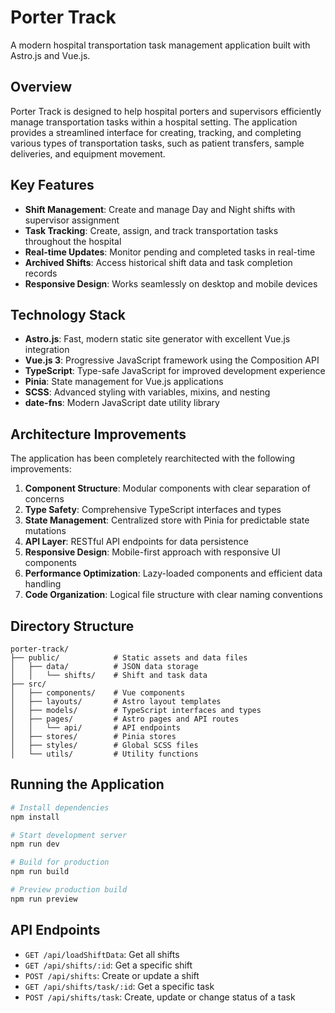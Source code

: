 # Porter Track

A modern hospital transportation task management application built with Astro.js and Vue.js.

## Overview

Porter Track is designed to help hospital porters and supervisors efficiently manage transportation tasks within a hospital setting. The application provides a streamlined interface for creating, tracking, and completing various types of transportation tasks, such as patient transfers, sample deliveries, and equipment movement.

## Key Features

- **Shift Management**: Create and manage Day and Night shifts with supervisor assignment
- **Task Tracking**: Create, assign, and track transportation tasks throughout the hospital
- **Real-time Updates**: Monitor pending and completed tasks in real-time
- **Archived Shifts**: Access historical shift data and task completion records
- **Responsive Design**: Works seamlessly on desktop and mobile devices

## Technology Stack

- **Astro.js**: Fast, modern static site generator with excellent Vue.js integration
- **Vue.js 3**: Progressive JavaScript framework using the Composition API
- **TypeScript**: Type-safe JavaScript for improved development experience
- **Pinia**: State management for Vue.js applications
- **SCSS**: Advanced styling with variables, mixins, and nesting
- **date-fns**: Modern JavaScript date utility library

## Architecture Improvements

The application has been completely rearchitected with the following improvements:

1. **Component Structure**: Modular components with clear separation of concerns
2. **Type Safety**: Comprehensive TypeScript interfaces and types
3. **State Management**: Centralized store with Pinia for predictable state mutations
4. **API Layer**: RESTful API endpoints for data persistence
5. **Responsive Design**: Mobile-first approach with responsive UI components
6. **Performance Optimization**: Lazy-loaded components and efficient data handling
7. **Code Organization**: Logical file structure with clear naming conventions

## Directory Structure

```
porter-track/
├── public/            # Static assets and data files
│   ├── data/          # JSON data storage
│   │   └── shifts/    # Shift and task data
├── src/               
│   ├── components/    # Vue components
│   ├── layouts/       # Astro layout templates
│   ├── models/        # TypeScript interfaces and types
│   ├── pages/         # Astro pages and API routes
│   │   └── api/       # API endpoints
│   ├── stores/        # Pinia stores
│   ├── styles/        # Global SCSS files
│   └── utils/         # Utility functions
```

## Running the Application

```bash
# Install dependencies
npm install

# Start development server
npm run dev

# Build for production
npm run build

# Preview production build
npm run preview
```

## API Endpoints

- `GET /api/loadShiftData`: Get all shifts
- `GET /api/shifts/:id`: Get a specific shift
- `POST /api/shifts`: Create or update a shift
- `GET /api/shifts/task/:id`: Get a specific task
- `POST /api/shifts/task`: Create, update or change status of a task
